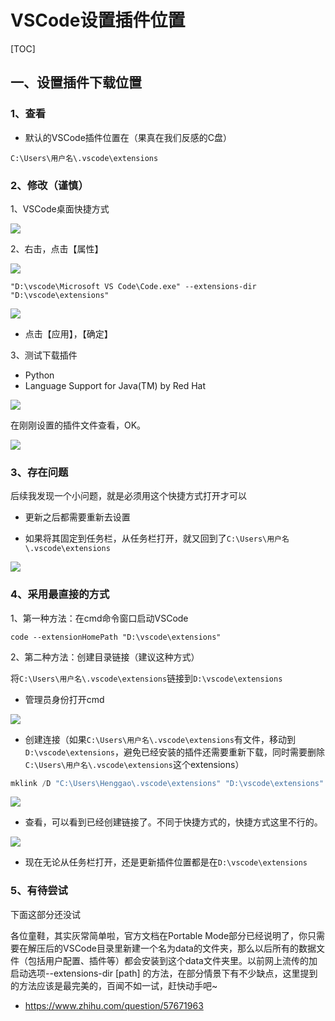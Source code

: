 # VSCode设置插件位置

[TOC]

## 一、设置插件下载位置

### 1、查看

- 默认的VSCode插件位置在（果真在我们反感的C盘）

```
C:\Users\用户名\.vscode\extensions
```

### 2、修改（谨慎）

1、VSCode桌面快捷方式

![](IMG/微信截图_20200207145603.png)

2、右击，点击【属性】

![](IMG/微信截图_20200207151730.png)

```
"D:\vscode\Microsoft VS Code\Code.exe" --extensions-dir "D:\vscode\extensions"
```

![](IMG/微信截图_20200207152246.png)

- 点击【应用】，【确定】

3、测试下载插件

- Python
- Language Support for Java(TM) by Red Hat

![](IMG/微信截图_20200207152738.png)

在刚刚设置的插件文件查看，OK。

![](IMG/微信截图_20200207152541.png)

### 3、存在问题

后续我发现一个小问题，就是必须用这个快捷方式打开才可以

- 更新之后都需要重新去设置

- 如果将其固定到任务栏，从任务栏打开，就又回到了`C:\Users\用户名\.vscode\extensions`

![](IMG/微信截图_20200207153551.png)

### 4、采用最直接的方式

1、第一种方法：在cmd命令窗口启动VSCode

```
code --extensionHomePath "D:\vscode\extensions"
```

2、第二种方法：创建目录链接（建议这种方式）

将`C:\Users\用户名\.vscode\extensions`链接到`D:\vscode\extensions`

- 管理员身份打开cmd

![](IMG/微信截图_20200207160318.png)

- 创建连接（如果`C:\Users\用户名\.vscode\extensions`有文件，移动到`D:\vscode\extensions`，避免已经安装的插件还需要重新下载，同时需要删除`C:\Users\用户名\.vscode\extensions`这个extensions）

```powershell
mklink /D "C:\Users\Henggao\.vscode\extensions" "D:\vscode\extensions"
```

![](IMG/微信截图_20200207161016.png)

- 查看，可以看到已经创建链接了。不同于快捷方式的，快捷方式这里不行的。

![](IMG/微信截图_20200207161300.png)

- 现在无论从任务栏打开，还是更新插件位置都是在`D:\vscode\extensions`



### 5、有待尝试

下面这部分还没试

各位童鞋，其实灰常简单啦，官方文档在Portable Mode部分已经说明了，你只需要在解压后的VSCode目录里新建一个名为data的文件夹，那么以后所有的数据文件（包括用户配置、插件等）都会安装到这个data文件夹里。以前网上流传的加启动选项--extensions-dir [path] 的方法，在部分情景下有不少缺点，这里提到的方法应该是最完美的，百闻不如一试，赶快动手吧~

- https://www.zhihu.com/question/57671963